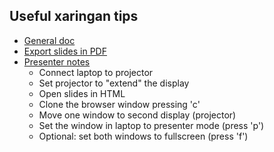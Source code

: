 Useful xaringan tips
--------------------

 * [General doc](https://bookdown.org/yihui/rmarkdown/xaringan.html)
 * [Export slides in PDF](https://github.com/yihui/xaringan/wiki/Export-Slides-to-PDF)
 * [Presenter notes](https://bookdown.org/yihui/rmarkdown/xaringan-format.html#xaringan-notes)
    - Connect laptop to projector
    - Set projector to "extend" the display
    - Open slides in HTML
    - Clone the browser window pressing 'c'
    - Move one window to second display (projector)
    - Set the window in laptop to presenter mode (press 'p')
    - Optional: set both windows to fullscreen (press 'f')
